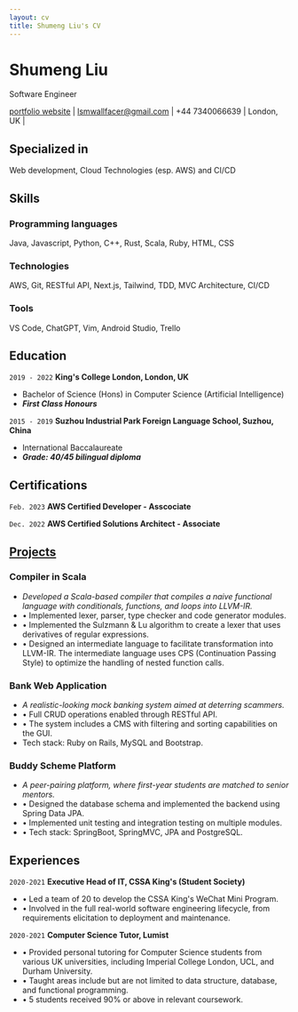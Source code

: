 ```yaml
---
layout: cv
title: Shumeng Liu's CV
---
```

# Shumeng Liu
Software Engineer

<div id="webaddress">
<a href="https://www.shuyunthewf.com">portfolio website</a> | 
<a href="lsmwallfacer@gmail.com">lsmwallfacer@gmail.com</a> | 
<span>+44 7340066639</span> | 
<span>London, UK</span> | 
</div>

## Specialized in

Web development, Cloud Technologies (esp. AWS) and CI/CD

## Skills
### Programming languages
Java, Javascript, Python, C++, Rust, Scala, Ruby, HTML, CSS
### Technologies
AWS, Git, RESTful API, Next.js, Tailwind, TDD, MVC Architecture, CI/CD
### Tools
VS Code, ChatGPT, Vim, Android Studio, Trello

## Education

`2019 - 2022`
__King's College London, London, UK__
- Bachelor of Science (Hons) in Computer Science (Artificial Intelligence)
- _**First Class Honours**_

`2015 - 2019`
__Suzhou Industrial Park Foreign Language School, Suzhou, China__
- International Baccalaureate
- _**Grade: 40/45 bilingual diploma**_ 

## Certifications
`Feb. 2023`
__AWS Certified Developer - Asscociate__

`Dec. 2022`
__AWS Certified Solutions Architect - Associate__

## [Projects](https://www.shuyunthewf.com/projects)

### Compiler in Scala
- *Developed a Scala-based compiler that compiles a naive functional language with conditionals, functions, and loops into LLVM-IR.*
- &bull; Implemented lexer, parser, type checker and code generator modules.
- &bull; Implemented the Sulzmann & Lu algorithm to create a lexer that uses derivatives of regular expressions.
- &bull; Designed an intermediate language to facilitate transformation into LLVM-IR. The intermediate language uses CPS (Continuation Passing Style) to optimize the handling of nested function calls.

### Bank Web Application
- *A realistic-looking mock banking system aimed at deterring scammers.*
- &bull; Full CRUD operations enabled through RESTful API.
- &bull; The system includes a CMS with filtering and sorting capabilities on the GUI.
- Tech stack: Ruby on Rails, MySQL and Bootstrap.

### Buddy Scheme Platform
- *A peer-pairing platform, where first-year students are matched to senior mentors.* 
- &bull; Designed the database schema and implemented the backend using Spring Data JPA.
- &bull; Implemented unit testing and integration testing on multiple modules.
- &bull; Tech stack: SpringBoot, SpringMVC, JPA and PostgreSQL.

## Experiences
`2020-2021`
__Executive Head of IT, CSSA King's (Student Society)__
- &bull; Led a team of 20 to develop the CSSA King's WeChat Mini Program.
- &bull; Involved in the full real-world software engineering lifecycle, from requirements elicitation to deployment and maintenance.

`2020-2021`
__Computer Science Tutor, Lumist__
- &bull; Provided personal tutoring for Computer Science students from various UK universities, including Imperial College London, UCL, and Durham University.
- &bull; Taught areas include but are not limited to data structure, database, and functional programming.
- &bull; 5 students received 90% or above in relevant coursework.
